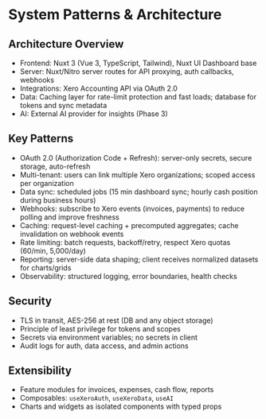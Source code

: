 # System Patterns & Architecture

## Architecture Overview
- Frontend: Nuxt 3 (Vue 3, TypeScript, Tailwind), Nuxt UI Dashboard base
- Server: Nuxt/Nitro server routes for API proxying, auth callbacks, webhooks
- Integrations: Xero Accounting API via OAuth 2.0
- Data: Caching layer for rate-limit protection and fast loads; database for tokens and sync metadata
- AI: External AI provider for insights (Phase 3)

## Key Patterns
- OAuth 2.0 (Authorization Code + Refresh): server-only secrets, secure storage, auto-refresh
- Multi-tenant: users can link multiple Xero organizations; scoped access per organization
- Data sync: scheduled jobs (15 min dashboard sync; hourly cash position during business hours)
- Webhooks: subscribe to Xero events (invoices, payments) to reduce polling and improve freshness
- Caching: request-level caching + precomputed aggregates; cache invalidation on webhook events
- Rate limiting: batch requests, backoff/retry, respect Xero quotas (60/min, 5,000/day)
- Reporting: server-side data shaping; client receives normalized datasets for charts/grids
- Observability: structured logging, error boundaries, health checks

## Security
- TLS in transit, AES-256 at rest (DB and any object storage)
- Principle of least privilege for tokens and scopes
- Secrets via environment variables; no secrets in client
- Audit logs for auth, data access, and admin actions

## Extensibility
- Feature modules for invoices, expenses, cash flow, reports
- Composables: `useXeroAuth`, `useXeroData`, `useAI`
- Charts and widgets as isolated components with typed props
